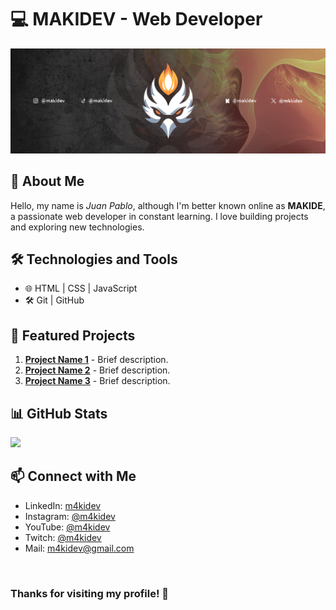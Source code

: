 # 💻 MAKIDEV - Web Developer

![Banner](BANNER-MAKIDEV.png)

## 🚀 About Me
Hello, my name is *Juan Pablo*, although I'm better known online as **MAKIDE**, a passionate web developer in constant learning. I love building projects and exploring new technologies.

## 🛠️ Technologies and Tools

- 🌐 HTML | CSS | JavaScript
- 🛠️ Git | GitHub


## 📌 Featured Projects

1. **[Project Name 1](REPOSITORY_URL)** - Brief description.  
2. **[Project Name 2](REPOSITORY_URL)** - Brief description.  
3. **[Project Name 3](REPOSITORY_URL)** - Brief description.  


## 📊 GitHub Stats
<p align="center" style="display: flex;">
<a href="https://github.com/M4KIDEV">
  <img src="https://github-readme-stats-eight-theta.vercel.app/api?username=M4KIDEV&show_icons=true&theme=algolia&include_all_commits=true&count_private=true"/>
<!--   <img src="https://github-readme-stats-eight-theta.vercel.app/api/top-langs/?username=M4KIDEV&layout=compact&langs_count=8&theme=algolia"/> -->
</a>
</p>

## 📫 Connect with Me
- LinkedIn: [m4kidev](https://www.linkedin.com/in/m4kidev)
- Instagram: [@m4kidev](https://www.instagram.com/m4kidev/)
- YouTube: [@m4kidev](https://www.youtube.com/@m4kidev)
- Twitch: [@m4kidev](https://www.twitch.tv/m4kidev)
- Mail: [m4kidev@gmail.com](mailto:m4kidev@gmail.com)

<br>
<h3>Thanks for visiting my profile! 🚀</h3>



<!--
**M4KIDEV/M4KIDEV** is a ✨ _special_ ✨ repository because its `README.md` (this file) appears on your GitHub profile.

Here are some ideas to get you started:

- 🔭 I’m currently working on ...
- 🌱 I’m currently learning ...
- 👯 I’m looking to collaborate on ...
- 🤔 I’m looking for help with ...
- 💬 Ask me about ...
- 📫 How to reach me: ...
- 😄 Pronouns: ...
- ⚡ Fun fact: ...
-->

